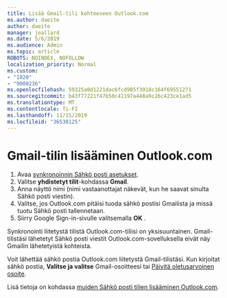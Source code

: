 ```yaml
---
title: Lisää Gmail-tili kohteeseen Outlook.com
ms.author: daeite
author: daeite
manager: joallard
ms.date: 5/6/2019
ms.audience: Admin
ms.topic: article
ROBOTS: NOINDEX, NOFOLLOW
localization_priority: Normal
ms.custom:
- "1820"
- "9000236"
ms.openlocfilehash: 59325a0d1221dac6fcd905f3918c164f69551271
ms.sourcegitcommit: b43f77221f47b50c41197a448a9c26c423ce1ad5
ms.translationtype: MT
ms.contentlocale: fi-FI
ms.lasthandoff: 11/15/2019
ms.locfileid: "36538125"
---
```

# <a name="add-your-gmail-account-to-outlookcom"></a>Gmail-tilin lisääminen Outlook.com

1. Avaa [synkronoinnin Sähkö posti asetukset](https://go.microsoft.com/fwlink/?linkid=875264).
2. Valitse **yhdistetyt tilit**-kohdassa **Gmail**.
3. Anna näyttö nimi (nimi vastaanottajat näkevät, kun he saavat sinulta Sähkö posti viestin).
4. Valitse, jos Outlook.com pitäisi tuoda sähkö postisi Gmailista ja missä tuotu Sähkö posti tallennetaan.
5. Siirry Google Sign-in-sivulle valitsemalla **OK** .

Synkronointi liitetystä tilistä Outlook.com-tiliisi on yksisuuntainen. Gmail-tilistäsi lähetetyt Sähkö posti viestit Outlook.com-sovelluksella eivät näy Gmailin lähetetyistä kohteista.

Voit lähettää sähkö postia Outlook.com liitetystä Gmail-tilistäsi. Kun kirjoitat sähkö postia, **Valitse ja valitse** Gmail-osoitteesi tai [Päivitä oletusarvoinen osoite](https://go.microsoft.com/fwlink/?linkid=875264).

Lisä tietoja on kohdassa [muiden Sähkö posti tilien lisääminen Outlook.com](https://support.office.com/article/c5224df4-5885-4e79-91ba-523aa743f0ba?wt.mc_id=Office_Outlook_com_Alchemy).